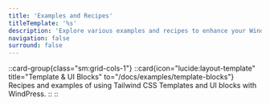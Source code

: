 ```yaml
---
title: 'Examples and Recipes'
titleTemplate: '%s'
description: 'Explore various examples and recipes to enhance your WindPress experience.'
navigation: false
surround: false
---
```


::card-group{class="sm:grid-cols-1"}
  ::card{icon="lucide:layout-template" title="Template & UI Blocks" to="/docs/examples/template-blocks"}
  Recipes and examples of using Tailwind CSS Templates and UI blocks with WindPress.
  ::
::